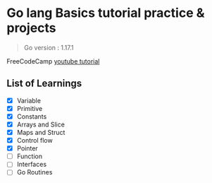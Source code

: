 # Go lang Basics tutorial practice & projects

> Go version : 1.17.1

 FreeCodeCamp [youtube tutorial](https://www.youtube.com/watch?v=YS4e4q9oBaU&t=7s)

 ## List of Learnings

- [x] Variable
- [x] Primitive
- [x] Constants 
- [x] Arrays and Slice
- [x] Maps and Struct
- [x] Control flow
- [x] Pointer
- [ ] Function
- [ ] Interfaces
- [ ] Go Routines